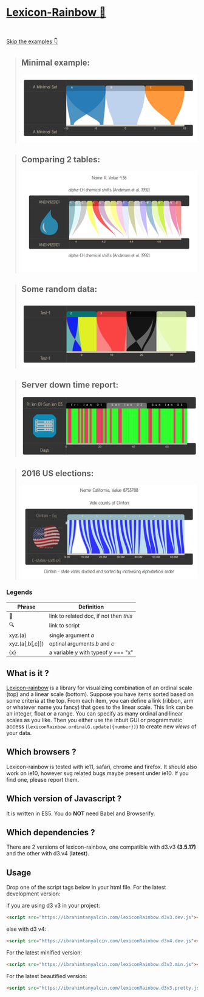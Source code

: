 # <a id="h1" href="#h1">Lexicon-Rainbow [:rainbow:](MAIN)</a>
<br>

[Skip the examples :point_down:](#what-is-it-)

>## Minimal example:
>[<img src="./examples/Minimal/minimal.jpg">][MAIN] 

>## Comparing 2 tables:
>[<img src="./examples/AminoAcids/aminoAcids.jpg">][MAIN]

>## Some random data:
>[<img src="./examples/RandomDataset/randomDataset.jpg">][MAIN] 

>## Server down time report:
>[<img src="./examples/ServerDownTime/serverDownTime.jpg">][MAIN] 

>## 2016 US elections:
>[<img src="./examples/USvotes/USvotes.jpg">][MAIN] 


### Legends
Phrase | Definition
-------|-----------
:link: |link to related doc, if not then *this*
:mag:  |link to script
xyz.(a)|single argument *a*
xyz.(a[,b[,c]])|optinal arguments *b* and *c*
{x} | a variable *y* with typeof *y* === "x"

## What is it ?
[Lexicon-rainbow](#h1) is a library for visualizing combination of an ordinal scale (top) and a linear scale (bottom). Suppose you have items sorted based on some criteria at the top. From each item, you can define a link (ribbon, arm or whatever name you fancy) that goes to the linear scale. This link can be an integer, float or a range. You can specify as many ordinal and linear scales as you like. Then you either use the inbuit GUI or programmatic access (```lexiconRainbow.ordinalG.update({number})```) to create new *views* of your data.

## Which browsers ? 
Lexicon-rainbow is tested with ie11, safari, chrome and firefox. It should also work on ie10, however svg related bugs maybe present under ie10. If you find one, please report them.

## Which version of Javascript ? 
It is written in ES5. You do __NOT__ need Babel and Browserify.

## Which dependencies ? 
There are 2 versions of lexicon-rainbow, one compatible with d3.v3 **(3.5.17)** and the other with d3.v4 (**latest**).

## Usage 
Drop one of the script tags below in your html file.
For the latest development version:

  if you are using d3 v3 in your project:
  
```html
<script src="https://ibrahimtanyalcin.com/lexiconRainbow.d3v3.dev.js"></script>
```
  else with d3 v4:
```html
<script src="https://ibrahimtanyalcin.com/lexiconRainbow.d3v4.dev.js"></script>
```
For the latest minified version:
```html
<script src="https://ibrahimtanyalcin.com/lexiconRainbow.d3v3.min.js"></script>
```
For the latest beautified version:
```html
<script src="https://ibrahimtanyalcin.com/lexiconRainbow.d3v3.pretty.js"></script>
```

[MAIN]: https://github.com/IbrahimTanyalcin/LEXICON